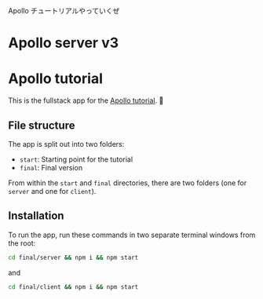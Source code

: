Apollo チュートリアルやっていくぜ
# Apollo server v3
# Apollo tutorial

This is the fullstack app for the [Apollo tutorial](https://www.apollographql.com/tutorials/fullstack-quickstart/introduction). 🚀

## File structure

The app is split out into two folders:

- `start`: Starting point for the tutorial
- `final`: Final version

From within the `start` and `final` directories, there are two folders (one for `server` and one for `client`).

## Installation

To run the app, run these commands in two separate terminal windows from the root:

```bash
cd final/server && npm i && npm start
```

and

```bash
cd final/client && npm i && npm start
```
